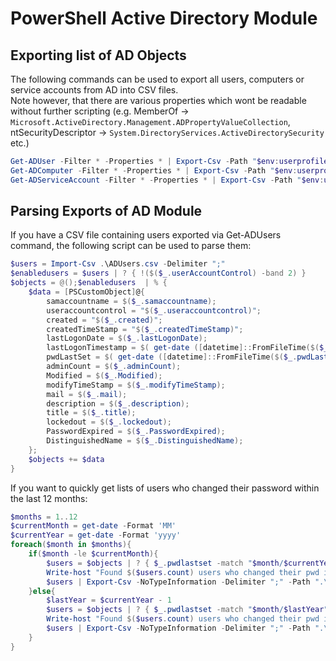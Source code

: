 # PowerShell Active Directory Module
## Exporting list of AD Objects
The following commands can be used to export all users, computers or service accounts from AD into CSV files.   
Note however, that there are various properties which wont be readable without further scripting (e.g. MemberOf -> `Microsoft.ActiveDirectory.Management.ADPropertyValueCollection`, ntSecurityDescriptor -> `System.DirectoryServices.ActiveDirectorySecurity` etc.)    
```powershell
Get-ADUser -Filter * -Properties * | Export-Csv -Path "$env:userprofile\Desktop\All_ADUsers.csv" -NoTypeInformation -Delimiter ";"
Get-ADComputer -Filter * -Properties * | Export-Csv -Path "$env:userprofile\Desktop\All_ADComputers.csv" -NoTypeInformation -Delimiter ";"
Get-ADServiceAccount -Filter * -Properties * | Export-Csv -Path "$env:userprofile\Desktop\All_ADSvcAccs.csv" -NoTypeInformation -Delimiter ";"
```
## Parsing Exports of AD Module
If you have a CSV file containing users exported via Get-ADUsers command, the following script can be used to parse them:   
```powershell
$users = Import-Csv .\ADUsers.csv -Delimiter ";" 
$enabledusers = $users | ? { !($($_.userAccountControl) -band 2) } 
$objects = @();$enabledusers  | % {
    $data = [PSCustomObject]@{
        samaccountname = $($_.samaccountname);
        useraccountcontrol = "$($_.useraccountcontrol)";
        created = "$($_.created)";
        createdTimeStamp = "$($_.createdTimeStamp)";
        lastLogonDate = $($_.lastLogonDate);
        lastLogonTimestamp = $( get-date ([datetime]::FromFileTime($($_.lastLogonTimestamp))) -f "dd/MM/yyyy HH:mm" );
        pwdLastSet = $( get-date ([datetime]::FromFileTime($($_.pwdLastSet))) -f "dd/MM/yyyy HH:mm" );
        adminCount = $($_.adminCount);
        Modified = $($_.Modified);
        modifyTimeStamp = $($_.modifyTimeStamp);
        mail = $($_.mail);
        description = $($_.description);
        title = $($_.title);
        lockedout = $($_.lockedout);
        PasswordExpired = $($_.PasswordExpired);
        DistinguishedName = $($_.DistinguishedName);
    };
    $objects += $data
}
```
If you want to quickly get lists of users who changed their password within the last 12 months:   

```powershell
$months = 1..12
$currentMonth = get-date -Format 'MM'
$currentYear = get-date -Format 'yyyy'
foreach($month in $months){
    if($month -le $currentMonth){
        $users = $objects | ? { $_.pwdlastset -match "$month/$currentYear" } 
        Write-host "Found $($users.count) users who changed their pwd in $month/$currentYear"
        $users | Export-Csv -NoTypeInformation -Delimiter ";" -Path ".\Users_changedPWD_$month`_$currentYear.csv"
    }else{
        $lastYear = $currentYear - 1
        $users = $objects | ? { $_.pwdlastset -match "$month/$lastYear" } 
        Write-host "Found $($users.count) users who changed their pwd in $month/$lastYear"
        $users | Export-Csv -NoTypeInformation -Delimiter ";" -Path ".\Users_changedPWD_$month`_$lastYear.csv"
    }
}
```
